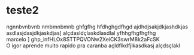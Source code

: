 # teste2

ngnnbvnbvnb
nmbmnbmnb
ghfgfhg
hfdhghgdfhgd
ajdhdjsakjdkjashdkjas
asdlasjdasjdkjaskdjas]
alçdasldçlaskdlasdlal
yfhhgfhgfhgfhg <br>  marcelo
]
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 <br> O igor aprende muito rapido
pra caranba
açldflkdfjlkasdkasj
alçdsçlakl
